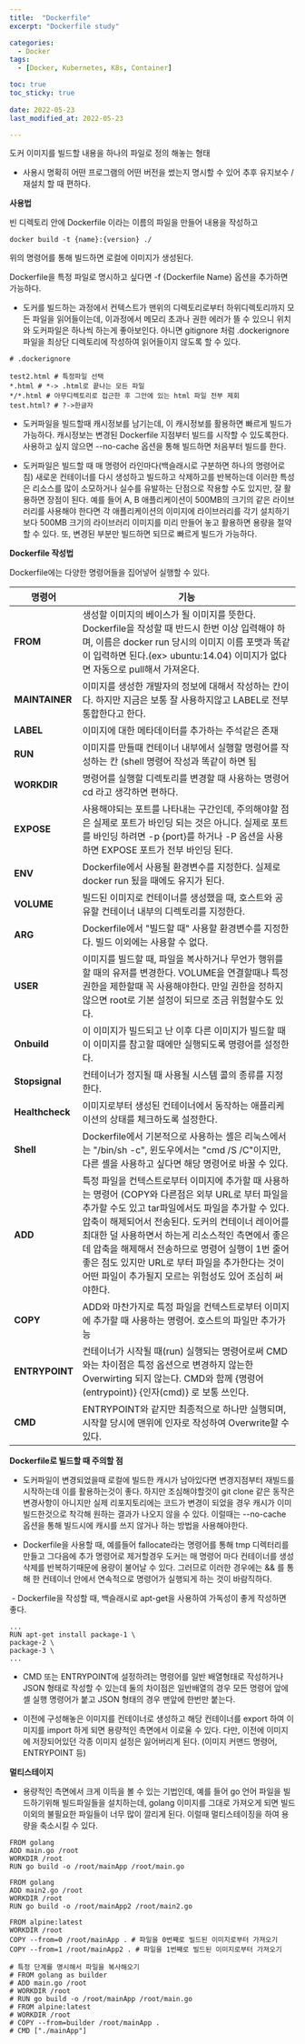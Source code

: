 ```yaml
---
title:  "Dockerfile"
excerpt: "Dockerfile study"

categories:
  - Docker
tags:
  - [Docker, Kubernetes, K8s, Container]

toc: true
toc_sticky: true
 
date: 2022-05-23
last_modified_at: 2022-05-23

---
```


도커 이미지를 빌드할 내용을 하나의 파일로 정의 해놓는 형태

- 사용시 명확히 어떤 프로그램의 어떤 버전을 썼는지 명시할 수 있어 추후 유지보수 / 재설치 할 때 편하다.

**사용법**

빈 디렉토리 안에 Dockerfile 이라는 이름의 파일을 만들어 내용을 작성하고

```
docker build -t {name}:{version} ./
```

위의 명령어를 통해 빌드하면 로컬에 이미지가 생성된다.

Dockerfile을 특정 파일로 명시하고 싶다면 -f {Dockerfile Name} 옵션을 추가하면 가능하다.

- 도커를 빌드하는 과정에서 컨텍스트가 맨위의 디렉토리로부터 하위디렉토리까지 모든 파일을 읽어들이는데, 이과정에서 메모리 초과나 권한 에러가 뜰 수 있으니 위치와 도커파일은 하나씩 하는게 좋아보인다. 아니면 gitignore 처럼 .dockerignore 파일을 최상단 디렉토리에 작성하여 읽어들이지 않도록 할 수 있다.

```
# .dockerignore

test2.html # 특정파일 선택
*.html # *-> .html로 끝나는 모든 파일
*/*.html # 아무디렉토리로 접근한 후 그안에 있는 html 파일 전부 제회
test.html? # ?->한글자
```

- 도커파일을 빌드할때 캐시정보를 남기는데, 이 캐시정보를 활용하면 빠르게 빌드가 가능하다. 캐시정보는 변경된 Dockerfile 지점부터 빌드를 시작할 수 있도록한다. 사용하고 싶지 않으면 --no-cache 옵션을 통해 빌드하면 처음부터 빌드를 한다.

- 도커파일은 빌드할 때 매 명령어 라인마다(백슬래시로 구분하면 하나의 명령어로 침) 새로운 컨테이너를 다시 생성하고 빌드하고 삭제하고를 반복하는데 이러한 특성은 리소스를 많이 소모하거나 실수를 유발하는 단점으로 작용할 수도 있지만, 잘 활용하면 장점이 된다. 예를 들어 A, B 애플리케이션이 500MB의 크기의 같은 라이브러리를 사용해야 한다면 각 애플리케이션의 이미지에 라이브러리를 각기 설치하기보다 500MB 크기의 라이브러리 이미지를 미리 만들어 놓고 활용하면 용량을 절약할 수 있다. 또, 변경된 부분만 빌드하면 되므로 빠르게 빌드가 가능하다.

**Dockerfile 작성법**

Dockerfile에는 다양한 명령어들을 집어넣어 실행할 수 있다.

| **명령어** | **기능** |
| --- | --- |
| **FROM** | 생성할 이미지의 베이스가 될 이미지를 뜻한다. Dockerfile을 작성할 때 반드시 한번 이상 입력해야 하며, 이름은 docker run 당시의 이미지 이름 포맷과 똑같이 입력하면 된다.(ex> ubuntu:14.04) 이미지가 없다면 자동으로 pull해서 가져온다. |
| **MAINTAINER** | 이미지를 생성한 개발자의 정보에 대해서 작성하는 칸이다. 하지만 지금은 보통 잘 사용하지않고 LABEL로 전부 통합한다고 한다. |
| **LABEL** | 이미지에 대한 메타데이터를 추가하는 주석같은 존재 |
| **RUN** | 이미지를 만들때 컨테이너 내부에서 실행할 명령어를 작성하는 칸 (shell 명령어 작성과 똑같이 하면 됨 |
| **WORKDIR** | 명령어를 실행할 디렉토리를 변경할 때 사용하는 명령어 cd 라고 생각하면 편하다. |
| **EXPOSE** | 사용해야되는 포트를 나타내는 구간인데, 주의해야할 점은 실제로 포트가 바인딩 되는 것은 아니다. 실제로 포트를 바인딩 하려면 -p {port}를 하거나 -P 옵션을 사용하면 EXPOSE 포트가 전부 바인딩 된다. |
| **ENV** | Dockerfile에서 사용될 환경변수를 지정한다. 실제로 docker run 됬을 때에도 유지가 된다. |
| **VOLUME** | 빌드된 이미지로 컨테이너를 생성했을 때, 호스트와 공유할 컨테이너 내부의 디렉토리를 지정한다. |
| **ARG** | Dockerfile에서 "빌드할 때" 사용할 환경변수를 지정한다. 빌드 이외에는 사용할 수 없다. |
| **USER** | 이미지를 빌드할 때, 파일을 복사하거나 무언가 행위를 할 때의 유저를 변경한다. VOLUME을 연결할때나 특정 권한을 제한할때 꼭 사용해야한다. 만일 권한을 정하지 않으면 root로 기본 설정이 되므로 조금 위험할수도 있다. |
| **Onbuild** | 이 이미지가 빌드되고 난 이후 다른 이미지가 빌드할 때 이 이미지를 참고할 때에만 실행되도록 명령어를 설정한다. |
| **Stopsignal** | 컨테이너가 정지될 때 사용될 시스템 콜의 종류를 지정한다. |
| **Healthcheck** | 이미지로부터 생성된 컨테이너에서 동작하는 애플리케이션의 상태를 체크하도록 설정한다. |
| **Shell** | Dockerfile에서 기본적으로 사용하는 셸은 리눅스에서는 "/bin/sh -c", 윈도우에서는 "cmd /S /C"이지만, 다른 셸을 사용하고 싶다면 해당 명령어로 바꿀 수 있다. |
| **ADD** | 특정 파일을 컨텍스트로부터 이미지에 추가할 때 사용하는 명령어 (COPY와 다른점은 외부 URL로 부터 파일을 추가할 수도 있고 tar파일에서도 파일을 추가할 수 있다. 압축이 해제되어서 전송된다. 도커의 컨테이너 레이어를 최대한 덜 사용하면서 하는게 리소스적인 측면에서 좋은데 압축을 해제해서 전송하므로 명령어 실행이 1번 줄어 좋은 점도 있지만 URL로 부터 파일을 추가한다는 것이 어떤 파일이 추가될지 모르는 위험성도 있어 조심히 써야한다. |
| **COPY** | ADD와 마찬가지로 특정 파일을 컨텍스트로부터 이미지에 추가할 때 사용하는 명령어. 호스트의 파일만 추가가능 |
| **ENTRYPOINT** | 컨테이너가 시작될 때(run) 실행되는 명령어로써 CMD와는 차이점은 특정 옵션으로 변경하지 않는한 Overwirting 되지 않는다. CMD와 함께 {명령어(entrypoint)} {인자(cmd)} 로 보통 쓰인다. |
| **CMD** | ENTRYPOINT와 같지만 최종적으로 하나만 실행되며, 시작할 당시에 맨위에 인자로 작성하여 Overwrite할 수 있다. |


**Dockerfile로 빌드할 때 주의할 점**

- 도커파일이 변경되었을때 로컬에 빌드한 캐시가 남아있다면 변경지점부터 재빌드를 시작하는데 이를 활용하는것이 좋다. 하지만 조심해야할것이 git clone 같은 동작은 변경사항이 아니지만 실제 리포지토리에는 코드가 변경이 되었을 경우 캐시가 이미 빌드한것으로 착각해 원하는 결과가 나오지 않을 수 있다. 이럴때는 --no-cache 옵션을 통해 빌드시에 캐시를 쓰지 않거나 하는 방법을 사용해야한다.

- Dockerfile을 사용할 때, 예를들어 fallocate라는 명령어를 통해 tmp 디렉터리를 만들고 그다음에 추가 명령어로 제거할경우 도커는 매 명령어 마다 컨테이너를 생성삭제를 반복하기때문에 용량이 불어날 수 있다. 그러므로 이러한 경우에는 && 를 통해 한 컨테이너 안에서 연속적으로 명령어가 실행되게 하는 것이 바람직하다.

 - Dockerfile을 작성할 때, 백슬래시로 apt-get을 사용하여 가독성이 좋게 작성하면 좋다.

```
...
RUN apt-get install package-1 \
package-2 \
package-3 \
...
```

- CMD 또는 ENTRYPOINT에 설정하려는 명령어를 일반 배열형태로 작성하거나 JSON 형태로 작성할 수 있는데 둘의 차이점은 일반배열의 경우 모든 명령어 앞에 셸 실행 명령어가 붙고 JSON 형태의 경우 맨앞에 한번만 붙는다.

- 이전에 구성해놓은 이미지를 컨테이너로 생성하고 해당 컨테이너를 export 하여 이미지를 import 하게 되면 용량적인 측면에서 이로울 수 있다. 다만, 이전에 이미지에 저장되어있던 각종 이미지 설정은 잃어버리게 된다. (이미지 커맨드 명령어, ENTRYPOINT 등)

**멀티스테이지**

- 용량적인 측면에서 크게 이득을 볼 수 있는 기법인데, 예를 들어 go 언어 파일을 빌드하기위해 빌드파일들을 설치하는데, golang 이미지를 그대로 가져오게 되면 빌드 이외의 불필요한 파일들이 너무 많이 깔리게 된다. 이럴때 멀티스테이징을 하여 용량을 축소시킬 수 있다.

```
FROM golang
ADD main.go /root
WORKDIR /root
RUN go build -o /root/mainApp /root/main.go

FROM golang
ADD main2.go /root
WORKDIR /root
RUN go build -o /root/mainApp2 /root/main2.go

FROM alpine:latest
WORKDIR /root
COPY --from=0 /root/mainApp . # 파일을 0번째로 빌드된 이미지로부터 가져오기
COPY --from=1 /root/mainApp2 . # 파일을 1번째로 빌드된 이미지로부터 가져오기

# 특정 단계를 명시해서 파일을 복사해오기
# FROM golang as builder
# ADD main.go /root
# WORKDIR /root
# RUN go build -o /root/mainApp /root/main.go
# FROM alpine:latest
# WORKDIR /root
# COPY --from=builder /root/mainApp .
# CMD ["./mainApp"]
```